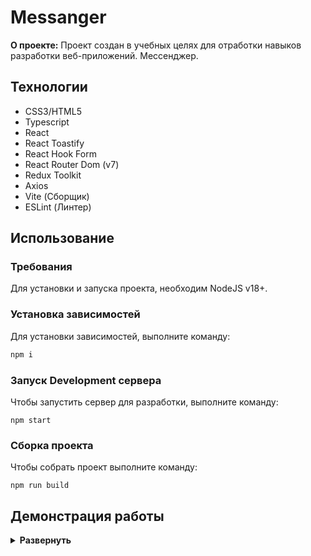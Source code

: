 # Messanger

**О проекте:** Проект создан в учебных целях для отработки навыков разработки веб-приложений. Мессенджер.

## Технологии

- CSS3/HTML5
- Typescript
- React
- React Toastify
- React Hook Form
- React Router Dom (v7)
- Redux Toolkit
- Axios
- Vite (Сборщик)
- ESLint (Линтер)

## Использование

### Требования

Для установки и запуска проекта, необходим NodeJS v18+.

### Установка зависимостей

Для установки зависимостей, выполните команду:

```bash
npm i
```

### Запуск Development сервера

Чтобы запустить сервер для разработки, выполните команду:

```
npm start
```

### Сборка проекта

Чтобы собрать проект выполните команду:

```
npm run build
```

## Демонстрация работы

<details>
<summary><b>Развернуть<b></summary></br>

</details>
